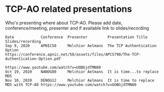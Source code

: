 # TCP-AO related presentations

Who's presenting where about TCP-AO. Please add date, conference/meeting, presenter and if available link to slides/recording
```
Date            Conference  Presenter         Presentation Title                    Slides/recording
Sep 9, 2020     APNIC50     Melchior Aelmans  The TCP Authentication Option         https://conference.apnic.net/50/assets/files/APCS790/The-TCP-Authentication-Option.pdf
                                                                                    https://www.youtube.com/watch?v=UOBGjdTMN80
Oct 19, 2020    NANOG80     Melchior Aelmans  It is time...to replace MD5
Nov 10, 2020    DENOG12     Melchior Aelmans  It is time to replace MD5 with TCP-AO https://www.youtube.com/watch?v=UOBGjdTMN80
```
